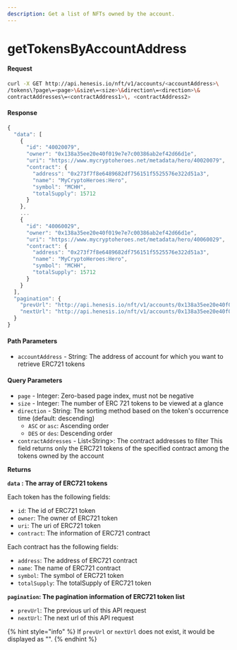 ```yaml
---
description: Get a list of NFTs owned by the account.
---
```


# getTokensByAccountAddress

#### Request

```bash
curl -X GET http://api.henesis.io/nft/v1/accounts/<accountAddress>\
/tokens\?page\=<page>\&size\=<size>\&direction\=<direction>\&
contractAddresses\=<contractAddress1>\, <contractAddress2>
```

#### Response

```javascript
{
  "data": [
    {
      "id": "40020079",
      "owner": "0x138a35ee20e40f019e7e7c00386ab2ef42d66d1e",
      "uri": "https://www.mycryptoheroes.net/metadata/hero/40020079",
      "contract": {
        "address": "0x273f7f8e6489682df756151f5525576e322d51a3",
        "name": "MyCryptoHeroes:Hero",
        "symbol": "MCHH",
        "totalSupply": 15712
      }
    },
    ...
    {
      "id": "40060029",
      "owner": "0x138a35ee20e40f019e7e7c00386ab2ef42d66d1e",
      "uri": "https://www.mycryptoheroes.net/metadata/hero/40060029",
      "contract": {
        "address": "0x273f7f8e6489682df756151f5525576e322d51a3",
        "name": "MyCryptoHeroes:Hero",
        "symbol": "MCHH",
        "totalSupply": 15712
      }
    }
  ],
  "pagination": {
    "prevUrl": "http://api.henesis.io/nft/v1/accounts/0x138a35ee20e40f019e7e7c00386ab2ef42d66d1e/tokens?page=0&size=15&direction=ASC&contractAddresses=0x273f7f8e6489682df756151f5525576e322d51a3",
    "nextUrl": "http://api.henesis.io/nft/v1/accounts/0x138a35ee20e40f019e7e7c00386ab2ef42d66d1e/tokens?page=0&size=15&direction=ASC&contractAddresses=0x273f7f8e6489682df756151f5525576e322d51a3"
  }
}
```

#### Path Parameters

* `accountAddress` - String: The address of account for which you want to retrieve ERC721 tokens

#### Query Parameters

* `page` - Integer: Zero-based page index, must not be negative
* `size` - Integer: The number of ERC 721 tokens to be viewed at a glance
* `direction` - String: The sorting method based on the token's occurrence time \(default: descending\)
  * `ASC` or `asc`: Ascending order
  * `DES` or `des`: Descending order
* `contractAddresses` - List&lt;String&gt;: The contract addresses to filter This field returns only the ERC721 tokens of the specified contract among the tokens owned by the account

**Returns**

**`data` : The array of ERC721 tokens**

Each token has the following fields:

* `id`: The id of ERC721 token
* `owner`: The owner of ERC721 token
* `uri`: The uri of ERC721 token
* `contract`: The information of ERC721 contract

Each contract has the following fields:

* `address`: The address of ERC721 contract
* `name`: The name of ERC721 contract
* `symbol`: The symbol of ERC721 token
* `totalSupply`: The totalSupply of ERC721 token 

**`pagination`: The pagination information of ERC721 token list**

* `prevUrl`: The previous url of this API request
* `nextUrl`: The next url of this API request

{% hint style="info" %}
If `prevUrl` or `nextUrl` does not exist, it would be displayed as "".
{% endhint %}

